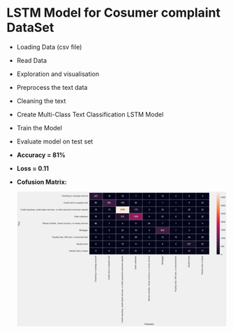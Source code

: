 # LSTM Model for Cosumer complaint DataSet
- Loading Data (csv file)
- Read Data
- Exploration and visualisation 
- Preprocess the text data
- Cleaning the text
- Create Multi-Class Text Classification LSTM Model
- Train the Model
- Evaluate model on test set
- **Accuracy = 81%**
- **Loss = 0.11**
- **Cofusion Matrix:**

    ![Confusion Matrix](images/confusion.png)
